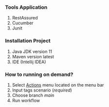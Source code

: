 
### Tools Application

1. RestAssured
2. Cucumber
3. Junit

### Installation Project

1. Java JDK version 11
2. Maven version latest
3. IDE (Intellij IDEA)

>

### How to running on demand?

1. Select [Actions](https://github.com/imamutama/api-surplus-restassured/actions/workflows/run_workflow.yml) menu
   located on the menu bar
2. Input tags scenario (*required*)
3. Choose branch *main*
4. Run workflow

>
